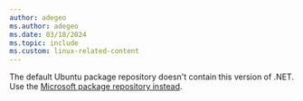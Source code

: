 ```yaml
---
author: adegeo
ms.author: adegeo
ms.date: 03/18/2024
ms.topic: include
ms.custom: linux-related-content
---
```


The default Ubuntu package repository doesn't contain this version of .NET. Use the [Microsoft package repository instead](../linux-ubuntu-decision.md#register-the-microsoft-package-repository).
